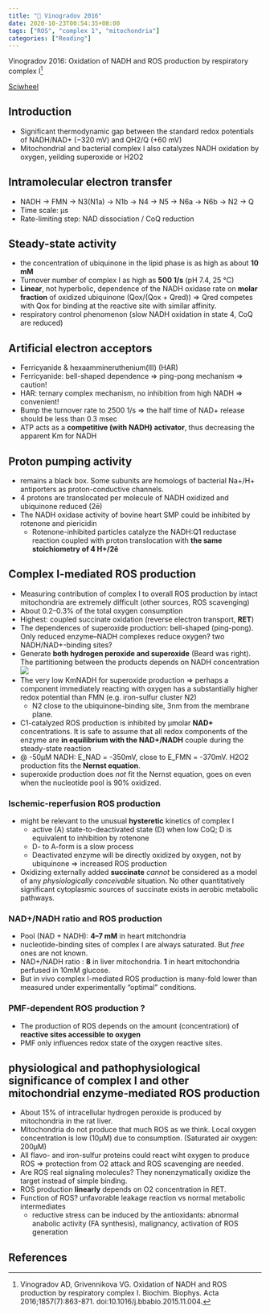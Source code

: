 ```yaml
---
title: "📝 Vinogradov 2016"
date: 2020-10-23T00:54:35+08:00
tags: ["ROS", "complex 1", "mitochondria"]
categories: ["Reading"]
---
```


Vinogradov 2016: Oxidation of NADH and ROS production by respiratory complex I[^Vinogradov2016]

[Sciwheel](https://sciwheel.com/work/#/items/6174732)

<!--more-->

## Introduction
* Significant thermodynamic gap between the standard redox potentials of NADH/NAD+ (−320 mV) and QH2/Q (+60 mV)
* Mitochondrial and bacterial complex I also catalyzes NADH oxidation by oxygen, yeilding superoxide or H2O2

## Intramolecular electron transfer
* NADH → FMN → N3(N1a) → N1b → N4 → N5 → N6a → N6b → N2 → Q
* Time scale: μs
* Rate-limiting step: NAD dissociation / CoQ reduction

## Steady-state activity
* the concentration of ubiquinone in the lipid phase is as high as about **10 mM**
* Turnover number of complex I as high as **500 1/s** (pH 7.4, 25 °C)
* **Linear**, not hyperbolic, dependence of the NADH oxidase rate on **molar fraction** of oxidized ubiquinone (Qox/(Qox + Qred)) => Qred competes with Qox for binding at the reactive site with similar affinity.
* respiratory control phenomenon (slow NADH oxidation in state 4, CoQ are reduced)

## Artificial electron acceptors
* Ferricyanide & hexaammineruthenium(III) (HAR)
* Ferricyanide: bell-shaped dependence  => ping-pong mechanism => caution!
* HAR: ternary complex mechanism, no inhibition from high NADH => convenient!
* Bump the turnover rate to 2500 1/s => the half time of NAD+ release should be less than 0.3 msec
* ATP acts as a **competitive (with NADH) activator**, thus decreasing the apparent Km for NADH

## Proton pumping activity
* remains a black box. Some subunits are homologs of bacterial Na+/H+ antiporters as proton-conductive channels.
* 4 protons are translocated per molecule of NADH oxidized and ubiquinone reduced (2ē)
* The NADH oxidase activity of bovine heart SMP could be inhibited by rotenone and piericidin
    * Rotenone-inhibited particles catalyze the NADH:Q1 reductase reaction coupled with proton translocation with **the same stoichiometry of 4 H+/2ē**

## Complex I-mediated ROS production
* Measuring contribution of complex I to overall ROS production by intact mitochondria are extremely difficult (other sources, ROS scavenging)
* About 0.2–0.3% of the total oxygen consumption
* Highest: coupled succinate oxidation (reverse electron transport, **RET**)
* The dependences of superoxide production: bell-shaped (ping-pong). Only reduced enzyme–NADH complexes reduce oxygen? two NADH/NAD+-binding sites?
* Generate **both hydrogen peroxide and superoxide** (Beard was right). The partitioning between the products depends on NADH concentration
![](https://ars.els-cdn.com/content/image/1-s2.0-S0005272815002273-gr1_lrg.jpg)
* The very low KmNADH for superoxide production => perhaps a component immediately reacting with oxygen has a substantially higher redox potential than FMN (e.g. iron-sulfur cluster N2)
    * N2 close to the ubiquinone-binding site, 3nm from the membrane plane.
* C1-catalyzed ROS production is inhibited by μmolar **NAD+** concentrations. It is safe to assume that all redox components of the enzyme are **in equilibrium with the NAD+/NADH** couple during the steady-state reaction
* @ -50μM NADH: E_NAD = -350mV, close to E_FMN = -370mV. Н2О2 production fits the **Nernst equation**.
* superoxide production does *not* fit the Nernst equation, goes on even when the nucleotide pool is 90% oxidized.

### Ischemic-reperfusion ROS production
* might be relevant to the unusual **hysteretic** kinetics of complex I
    * active (A) state-to-deactivated state (D) when low CoQ; D is equivalent to inhibition by rotenone
    * D- to A-form is a slow process
    * Deactivated enzyme will be directly oxidized by oxygen, not by ubiquinone => increased ROS production
* Oxidizing externally added **succinate** *cannot* be considered as a model of any *physiologically conceivable* situation. No other quantitatively significant cytoplasmic sources of succinate exists in aerobic metabolic pathways.

### NAD+/NADH ratio and ROS production
* Pool (NAD + NADH):  **4–7 mM** in heart mitchondria
* nucleotide-binding sites of complex I are always saturated. But *free* ones are not known.
* NAD+/NADH ratio : **8** in liver mitochondria. **1** in heart mitochondria perfused in 10mM glucose.
* But in vivo complex I-mediated ROS production is many-fold lower than measured under experimentally “optimal” conditions.

### PMF-dependent ROS production ?
* The production of ROS depends on the amount (concentration) of **reactive sites accessible to oxygen**
* PMF only influences redox state of the oxygen reactive sites.

## physiological and pathophysiological significance of complex I and other mitochondrial enzyme-mediated ROS production
* About 15% of intracellular hydrogen peroxide is produced by mitochondria in the rat liver.
* Mitochondria do not produce that much ROS as we think. Local oxygen concentration is low (10μM) due to consumption. (Saturated air oxygen: 200μM)
* All flavo- and iron-sulfur proteins could react wiht oxygen to produce ROS => protection from O2 attack and ROS scavenging are needed.
* Are ROS real signaling molecules? They nonenzymatically oxidize the target instead of simple binding.
* ROS production **linearly** depends on O2 concentration in RET.
* Function of ROS?  unfavorable leakage reaction vs normal metabolic intermediates
    * reductive stress can be induced by the antioxidants: abnormal anabolic activity (FA synthesis), malignancy, activation of ROS generation

## References
[^Vinogradov2016]:Vinogradov AD, Grivennikova VG. Oxidation of NADH and ROS production by respiratory complex I. Biochim. Biophys. Acta 2016;1857(7):863-871. doi:10.1016/j.bbabio.2015.11.004.
